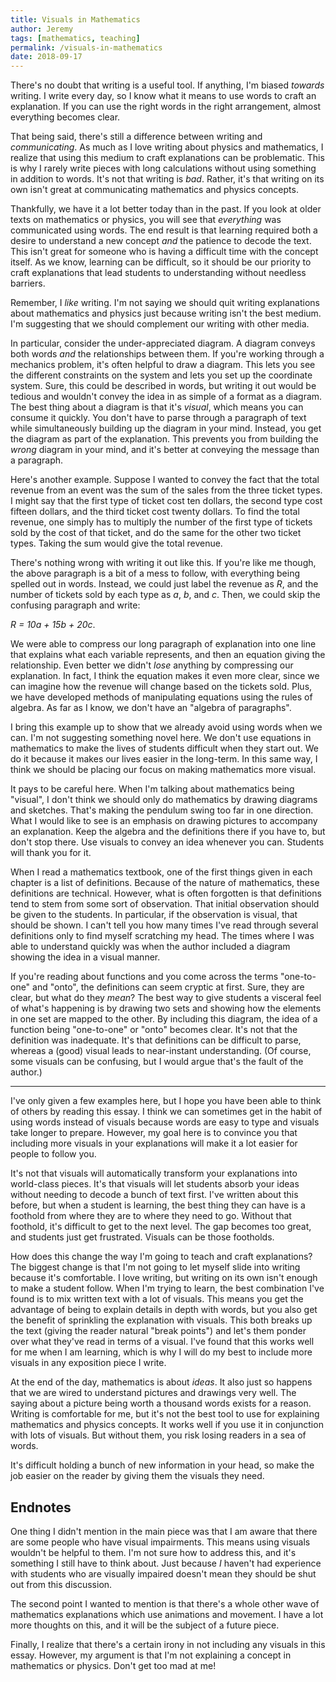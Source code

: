 ```yaml
---
title: Visuals in Mathematics
author: Jeremy
tags: [mathematics, teaching]
permalink: /visuals-in-mathematics
date: 2018-09-17
---
```


There's no doubt that writing is a useful tool. If anything, I'm biased *towards* writing. I write every day, so I know what it means to use words to craft an explanation. If you can use the right words in the right arrangement, almost everything becomes clear.

That being said, there's still a difference between writing and *communicating*. As much as I love writing about physics and mathematics, I realize that using this medium to craft explanations can be problematic. This is why I rarely write pieces with long calculations without using something in addition to words. It's not that writing is *bad*. Rather, it's that writing on its own isn't great at communicating mathematics and physics concepts.

Thankfully, we have it a lot better today than in the past. If you look at older texts on mathematics or physics, you will see that *everything* was communicated using words. The end result is that learning required both a desire to understand a new concept *and* the patience to decode the text. This isn't great for someone who is having a difficult time with the concept itself. As we know, learning can be difficult, so it should be our priority to craft explanations that lead students to understanding without needless barriers.

Remember, I *like* writing. I'm not saying we should quit writing explanations about mathematics and physics just because writing isn't the best medium. I'm suggesting that we should complement our writing with other media.

In particular, consider the under-appreciated diagram. A diagram conveys both words *and* the relationships between them. If you're working through a mechanics problem, it's often helpful to draw a diagram. This lets you see the different constraints on the system and lets you set up the coordinate system. Sure, this could be described in words, but writing it out would be tedious and wouldn't convey the idea in as simple of a format as a diagram. The best thing about a diagram is that it's *visual*, which means you can consume it quickly. You don't have to parse through a paragraph of text while simultaneously building up the diagram in your mind. Instead, you get the diagram as part of the explanation. This prevents you from building the *wrong* diagram in your mind, and it's better at conveying the message than a paragraph.

Here's another example. Suppose I wanted to convey the fact that the total revenue from an event was the sum of the sales from the three ticket types. I might say that the first type of ticket cost ten dollars, the second type cost fifteen dollars, and the third ticket cost twenty dollars. To find the total revenue, one simply has to multiply the number of the first type of tickets sold by the cost of that ticket, and do the same for the other two ticket types. Taking the sum would give the total revenue.

There's nothing wrong with writing it out like this. If you're like me though, the above paragraph is a bit of a mess to follow, with everything being spelled out in words. Instead, we could just label the revenue as *R*, and the number of tickets sold by each type as *a*, *b*, and *c*. Then, we could skip the confusing paragraph and write:

*R = 10a + 15b + 20c*.

We were able to compress our long paragraph of explanation into one line that explains what each variable represents, and then an equation giving the relationship. Even better we didn't *lose* anything by compressing our explanation. In fact, I think the equation makes it even more clear, since we can imagine how the revenue will change based on the tickets sold. Plus, we have developed methods of manipulating equations using the rules of algebra. As far as I know, we don't have an "algebra of paragraphs".

I bring this example up to show that we already avoid using words when we can. I'm not suggesting something novel here. We don't use equations in mathematics to make the lives of students difficult when they start out. We do it because it makes our lives easier in the long-term. In this same way, I think we should be placing our focus on making mathematics more visual.

It pays to be careful here. When I'm talking about mathematics being "visual", I don't think we should only do mathematics by drawing diagrams and sketches. That's making the pendulum swing too far in one direction. What I would like to see is an emphasis on drawing pictures to accompany an explanation. Keep the algebra and the definitions there if you have to, but don't stop there. Use visuals to convey an idea whenever you can. Students will thank you for it.

When I read a mathematics textbook, one of the first things given in each chapter is a list of definitions. Because of the nature of mathematics, these definitions are technical. However, what is often forgotten is that definitions tend to stem from some sort of observation. That initial observation should be given to the students. In particular, if the observation is visual, that should be shown. I can't tell you how many times I've read through several definitions only to find myself scratching my head. The times where I was able to understand quickly was when the author included a diagram showing the idea in a visual manner.

If you're reading about functions and you come across the terms "one-to-one" and "onto", the definitions can seem cryptic at first. Sure, they are clear, but what do they *mean*? The best way to give students a visceral feel of what's happening is by drawing two sets and showing how the elements in one set are mapped to the other. By including this diagram, the idea of a function being "one-to-one" or "onto" becomes clear. It's not that the definition was inadequate. It's that definitions can be difficult to parse, whereas a (good) visual leads to near-instant understanding. (Of course, some visuals can be confusing, but I would argue that's the fault of the author.)

---

I've only given a few examples here, but I hope you have been able to think of others by reading this essay. I think we can sometimes get in the habit of using words instead of visuals because words are easy to type and visuals take longer to prepare. However, my goal here is to convince you that including more visuals in your explanations will make it a lot easier for people to follow you.

It's not that visuals will automatically transform your explanations into world-class pieces. It's that visuals will let students absorb your ideas without needing to decode a bunch of text first. I've written about this before, but when a student is learning, the best thing they can have is a foothold from where they are to where they need to go. Without that foothold, it's difficult to get to the next level. The gap becomes too great, and students just get frustrated. Visuals can be those footholds.

How does this change the way I'm going to teach and craft explanations? The biggest change is that I'm not going to let myself slide into writing because it's comfortable. I love writing, but writing on its own isn't enough to make a student follow. When I'm trying to learn, the best combination I've found is to mix written text with a lot of visuals. This means you get the advantage of being to explain details in depth with words, but you also get the benefit of sprinkling the explanation with visuals. This both breaks up the text (giving the reader natural "break points") and let's them ponder over what they've read in terms of a visual. I've found that this works well for me when I am learning, which is why I will do my best to include more visuals in any exposition piece I write.

At the end of the day, mathematics is about *ideas*. It also just so happens that we are wired to understand pictures and drawings very well. The saying about a picture being worth a thousand words exists for a reason. Writing is comfortable for me, but it's not the best tool to use for explaining mathematics and physics concepts. It works well if you use it in conjunction with lots of visuals. But without them, you risk losing readers in a sea of words.

It's difficult holding a bunch of new information in your head, so make the job easier on the reader by giving them the visuals they need.

## Endnotes

One thing I didn't mention in the main piece was that I am aware that there are some people who have visual impairments. This means using visuals wouldn't be helpful to them. I'm not sure how to address this, and it's something I still have to think about. Just because *I* haven't had experience with students who are visually impaired doesn't mean they should be shut out from this discussion.

The second point I wanted to mention is that there's a whole other wave of mathematics explanations which use animations and movement. I have a lot more thoughts on this, and it will be the subject of a future piece.

Finally, I realize that there's a certain irony in not including any visuals in this essay. However, my argument is that I'm not explaining a concept in mathematics or physics. Don't get too mad at me!
